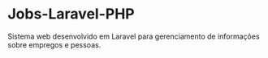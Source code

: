 # Jobs-Laravel-PHP
Sistema web desenvolvido em Laravel para gerenciamento de informações sobre empregos e pessoas.
